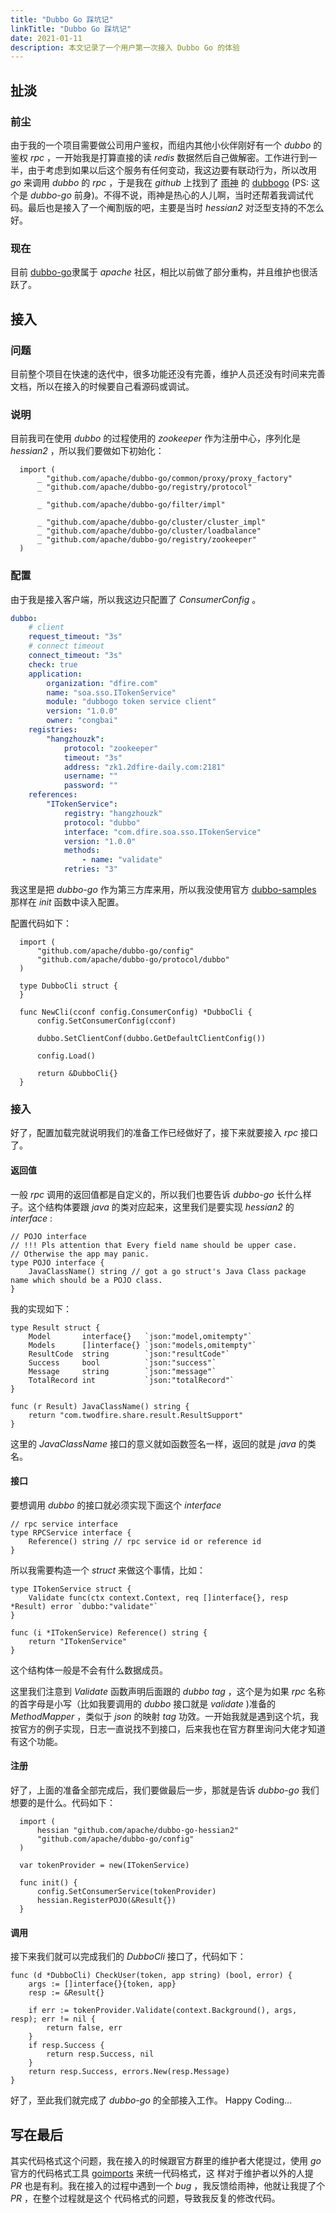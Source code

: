 ```yaml
---
title: "Dubbo Go 踩坑记"
linkTitle: "Dubbo Go 踩坑记"
date: 2021-01-11
description: 本文记录了一个用户第一次接入 Dubbo Go 的体验
---
```


## 扯淡

### 前尘

由于我的一个项目需要做公司用户鉴权，而组内其他小伙伴刚好有一个 *dubbo* 的鉴权 *rpc* ，一开始我是打算直接的读 *redis* 数据然后自己做解密。工作进行到一半，由于考虑到如果以后这个服务有任何变动，我这边要有联动行为，所以改用 *go* 来调用 *dubbo* 的 *rpc* ，于是我在 *github* 上找到了 [雨神](https://github.com/AlexStocks) 的 [dubbogo](https://github.com/AlexStocks/dubbogo) (PS: 这个是 *dubbo-go* 前身)。不得不说，雨神是热心的人儿啊，当时还帮着我调试代码。最后也是接入了一个阉割版的吧，主要是当时 *hessian2* 对泛型支持的不怎么好。

### 现在

目前 [dubbo-go](https://github.com/apache/dubbo-go)隶属于 *apache* 社区，相比以前做了部分重构，并且维护也很活跃了。

## 接入

### 问题

目前整个项目在快速的迭代中，很多功能还没有完善，维护人员还没有时间来完善文档，所以在接入的时候要自己看源码或调试。

### 说明

目前我司在使用 *dubbo* 的过程使用的 *zookeeper* 作为注册中心，序列化是 *hessian2* ，所以我们要做如下初始化：

```golang
  import (
      _ "github.com/apache/dubbo-go/common/proxy/proxy_factory"
      _ "github.com/apache/dubbo-go/registry/protocol"

      _ "github.com/apache/dubbo-go/filter/impl"

      _ "github.com/apache/dubbo-go/cluster/cluster_impl"
      _ "github.com/apache/dubbo-go/cluster/loadbalance"
      _ "github.com/apache/dubbo-go/registry/zookeeper"
  )
```

### 配置

由于我是接入客户端，所以我这边只配置了 *ConsumerConfig* 。

```yaml
dubbo:
    # client
    request_timeout: "3s"
    # connect timeout
    connect_timeout: "3s"
    check: true
    application:
        organization: "dfire.com"
        name: "soa.sso.ITokenService"
        module: "dubbogo token service client"
        version: "1.0.0"
        owner: "congbai"
    registries:
        "hangzhouzk":
            protocol: "zookeeper"
            timeout: "3s"
            address: "zk1.2dfire-daily.com:2181"
            username: ""
            password: ""
    references:
        "ITokenService":
            registry: "hangzhouzk"
            protocol: "dubbo"
            interface: "com.dfire.soa.sso.ITokenService"
            version: "1.0.0"
            methods:
                - name: "validate"
            retries: "3"
```

我这里是把 *dubbo-go* 作为第三方库来用，所以我没使用官方 [dubbo-samples](https://github.com/dubbogo/dubbo-samples/golang) 那样在 *init* 函数中读入配置。

配置代码如下：

```golang
  import (
      "github.com/apache/dubbo-go/config"
      "github.com/apache/dubbo-go/protocol/dubbo"
  )

  type DubboCli struct {
  }

  func NewCli(cconf config.ConsumerConfig) *DubboCli {
      config.SetConsumerConfig(cconf)

      dubbo.SetClientConf(dubbo.GetDefaultClientConfig())

      config.Load()

      return &DubboCli{}
  }
```

### 接入

好了，配置加载完就说明我们的准备工作已经做好了，接下来就要接入 *rpc* 接口了。

#### 返回值

一般 *rpc* 调用的返回值都是自定义的，所以我们也要告诉 *dubbo-go* 长什么样子。这个结构体要跟 *java* 的类对应起来，这里我们是要实现 *hessian2* 的 *interface* :

```golang
// POJO interface
// !!! Pls attention that Every field name should be upper case.
// Otherwise the app may panic.
type POJO interface {
	JavaClassName() string // got a go struct's Java Class package name which should be a POJO class.
}
```

我的实现如下：

```golang
type Result struct {
	Model       interface{}   `json:"model,omitempty"`
	Models      []interface{} `json:"models,omitempty"`
	ResultCode  string        `json:"resultCode"`
	Success     bool          `json:"success"`
	Message     string        `json:"message"`
	TotalRecord int           `json:"totalRecord"`
}

func (r Result) JavaClassName() string {
	return "com.twodfire.share.result.ResultSupport"
}
```

这里的 *JavaClassName* 接口的意义就如函数签名一样，返回的就是 *java* 的类名。

#### 接口

要想调用 *dubbo* 的接口就必须实现下面这个 *interface*

```golang
// rpc service interface
type RPCService interface {
	Reference() string // rpc service id or reference id
}
```

所以我需要构造一个 *struct* 来做这个事情，比如：

```golang
type ITokenService struct {
	Validate func(ctx context.Context, req []interface{}, resp *Result) error `dubbo:"validate"`
}

func (i *ITokenService) Reference() string {
	return "ITokenService"
}
```

这个结构体一般是不会有什么数据成员。

这里我们注意到 *Validate* 函数声明后面跟的 *dubbo tag* ，这个是为如果 *rpc* 名称的首字母是小写（比如我要调用的 *dubbo* 接口就是 *validate* )准备的 *MethodMapper* ，类似于 *json* 的映射 *tag* 功效。一开始我就是遇到这个坑，我按官方的例子实现，日志一直说找不到接口，后来我也在官方群里询问大佬才知道有这个功能。

#### 注册

好了，上面的准备全部完成后，我们要做最后一步，那就是告诉 *dubbo-go* 我们想要的是什么。代码如下：

```golang
  import (
      hessian "github.com/apache/dubbo-go-hessian2"
      "github.com/apache/dubbo-go/config"
  )

  var tokenProvider = new(ITokenService)

  func init() {
      config.SetConsumerService(tokenProvider)
      hessian.RegisterPOJO(&Result{})
  }
```

#### 调用

接下来我们就可以完成我们的 *DubboCli* 接口了，代码如下：

```golang
func (d *DubboCli) CheckUser(token, app string) (bool, error) {
	args := []interface{}{token, app}
	resp := &Result{}

	if err := tokenProvider.Validate(context.Background(), args, resp); err != nil {
		return false, err
	}
	if resp.Success {
		return resp.Success, nil
	}
	return resp.Success, errors.New(resp.Message)
}
```

好了，至此我们就完成了 *dubbo-go* 的全部接入工作。 Happy Coding...

## 写在最后

其实代码格式这个问题，我在接入的时候跟官方群里的维护者大佬提过，使用 *go* 官方的代码格式工具 [goimports](https://github.com/golang/tools/tree/master/cmd/goimports) 来统一代码格式，这 样对于维护者以外的人提 *PR* 也是有利。我在接入的过程中遇到一个 *bug* ，我反馈给雨神，他就让我提了个 *PR* ，在整个过程就是这个 代码格式的问题，导致我反复的修改代码。